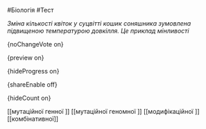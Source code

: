 #Біологія #Тест

*Зміна кількості квіток у суцвітті кошик соняшника зумовлена підвищеною температурою довкілля. Це приклад мінливості*

{noChangeVote on}

{preview on}

{hideProgress on}

{shareEnable off}

{hideCount on}

[[мутаційної генної ]]
[[мутаційної геномної ]]
[[модифікаційної ]]
[[комбінативної]]
